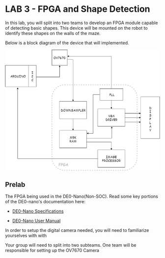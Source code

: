 # LAB 3 - FPGA and Shape Detection

In this lab, you will split into two teams to develop an FPGA module capable of detecting basic shapes. This device will be mounted on the robot to identify these shapes on the walls of the maze.

Below is a block diagram of the device that will implemented.   

![BLOCK DIAGRAM](Lab3BlockDiagram.png "Block, Lock, and Drop it")

## Prelab

The FPGA being used in the DE0-Nano(Non-SOC). Read some key portions of the DE0-nano's documentation here:

* [DE0-Nano Specifications](http://www.terasic.com.tw/cgi-bin/page/archive.pl?Language=English&CategoryNo=165&No=593&PartNo=2 "Specs")

* [DE0-Nano User Manual](http://www.ti.com/lit/ug/tidu737/tidu737.pdf "The Manual")


In order to setup the digital camera needed, you will need to familiarize yourselves with with 



Your group will need to split into two subteams. One team will be responsible for setting up the OV7670 Camera


